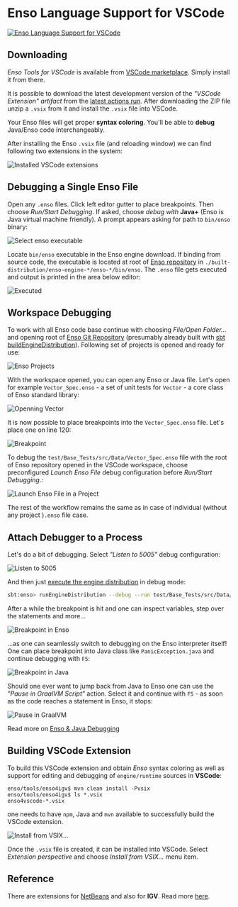 # Enso Language Support for VSCode

[![Enso Language Support for VSCode](https://github.com/enso-org/enso/actions/workflows/enso4igv.yml/badge.svg)](https://github.com/enso-org/enso/actions/workflows/enso4igv.yml)

## Downloading

_Enso Tools for VSCode_ is available from
[VSCode marketplace](https://marketplace.visualstudio.com/items?itemName=Enso.enso4vscode).
Simply install it from there.

It is possible to download the latest development version of the _"VSCode
Extension" artifact_ from the
[latest actions run](https://github.com/enso-org/enso/actions/workflows/enso4igv.yml).
After downloading the ZIP file unzip a `.vsix` from it and install the `.vsix`
file into VSCode.

Your Enso files will get proper **syntax coloring**. You'll be able to **debug**
Java/Enso code interchangeably.

After installing the Enso `.vsix` file (and reloading window) we can find
following two extensions in the system:

![Installed VSCode extensions](https://user-images.githubusercontent.com/26887752/274904239-ae1ad4cc-e2ec-4c5b-bca0-c7d7189c6885.png)

## Debugging a Single Enso File

Open any `.enso` files. Click left editor gutter to place breakpoints. Then
choose _Run/Start Debugging_. If asked, choose _debug with_ **Java+** (Enso is
Java virtual machine friendly). A prompt appears asking for path to `bin/enso`
binary:

![Select enso executable](https://github.com/enso-org/enso/assets/26887752/4e1d0666-634d-4fb8-bf61-6dbf765311e8)

Locate `bin/enso` executable in the Enso engine download. If binding from source
code, the executable is located at root of
[Enso repository](https://github.com/enso-org/enso/) in
`./built-distribution/enso-engine-*/enso-*/bin/enso`. The `.enso` file gets
executed and output is printed in the area below editor:

![Executed](https://github.com/enso-org/enso/assets/26887752/2165a04f-bc0a-4b62-9ad7-e74e354e6937)

## Workspace Debugging

To work with all Enso code base continue with choosing _File/Open Folder..._ and
opening root of [Enso Git Repository](http://github.com/enso-org/enso)
(presumably already built with
[sbt buildEngineDistribution](https://github.com/enso-org/enso/blob/develop/docs/CONTRIBUTING.md#running-enso)).
Following set of projects is opened and ready for use:

![Enso Projects](https://github.com/enso-org/enso/assets/26887752/7919d2ee-4bcd-4b7b-954a-e2dc61f7c01a)

With the workspace opened, you can open any Enso or Java file. Let's open for
example `Vector_Spec.enso` - a set of unit tests for `Vector` - a core class of
Enso standard library:

![Openning Vector](https://github.com/enso-org/enso/assets/26887752/0d182fc8-4ff9-48d7-af63-35cad5fb75cc)

It is now possible to place breakpoints into the `Vector_Spec.enso` file. Let's
place one on line 120:

![Breakpoint](https://github.com/enso-org/enso/assets/26887752/b6ae4725-49ef-439f-b900-3e08724e3748)

To debug the `test/Base_Tests/src/Data/Vector_Spec.enso` file with the root of
Enso repository opened in the VSCode workspace, choose preconfigured _Launch
Enso File_ debug configuration before _Run/Start Debugging_.:

![Launch Enso File in a Project](https://github.com/enso-org/enso/assets/26887752/3680aab2-bf99-41d2-ada7-491d6040f8d2)

The rest of the workflow remains the same as in case of individual (without any
project )`.enso` file case.

## Attach Debugger to a Process

Let's do a bit of debugging. Select _"Listen to 5005"_ debug configuration:

![Listen to 5005](https://github.com/enso-org/enso/assets/26887752/1874bcb1-cf8b-4df4-92d8-e7fb57e1b17a)

And then just
[execute the engine distribution](https://github.com/enso-org/enso/blob/develop/docs/CONTRIBUTING.md#running-enso)
in debug mode:

```bash
sbt:enso> runEngineDistribution --debug --run test/Base_Tests/src/Data/Vector_Spec.enso
```

After a while the breakpoint is hit and one can inspect variables, step over the
statements and more...

![Breakpoint in Enso](https://github.com/enso-org/enso/assets/26887752/54ae4126-f77a-4463-9647-4dd3a5f83526)

...as one can seamlessly switch to debugging on the Enso interpreter itself! One
can place breakpoint into Java class like `PanicException.java` and continue
debugging with `F5`:

![Breakpoint in Java](https://github.com/enso-org/enso/assets/26887752/db3fbe4e-3bb3-4d4a-bb2a-b5039f716c85)

Should one ever want to jump back from Java to Enso one can use the _"Pause in
GraalVM Script"_ action. Select it and continue with `F5` - as soon as the code
reaches a statement in Enso, it stops:

![Pause in GraalVM](https://github.com/enso-org/enso/assets/26887752/98eb0bb7-48c2-4208-9d9a-5b8bacc99de2)

Read more on [Enso & Java Debugging](../../docs/debugger/runtime-debugging.md)

## Building VSCode Extension

To build this VSCode extension and obtain _Enso_ syntax coloring as well as
support for editing and debugging of `engine/runtime` sources in **VSCode**:

```
enso/tools/enso4igv$ mvn clean install -Pvsix
enso/tools/enso4igv$ ls *.vsix
enso4vscode-*.vsix
```

one needs to have `npm`, Java and `mvn` available to successfully build the
VSCode extension.

![Install from VSIX...](https://user-images.githubusercontent.com/26887752/269557870-9d7c35d6-44b2-4157-b451-bb27980425c7.png)

Once the `.vsix` file is created, it can be installed into VSCode. Select
_Extension perspective_ and choose _Install from VSIX..._ menu item.

## Reference

There are extensions for [NetBeans](http://netbeans.apache.org) and also for
**IGV**. Read more [here](IGV.md).
